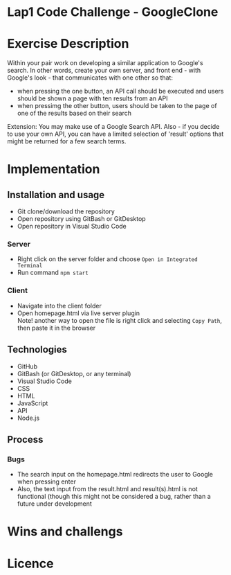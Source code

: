 # Lap1 Code Challenge - GoogleClone

# Exercise Description

Within your pair work on developing a similar application to Google's search. In other words, create your own server, and front end - with Google's look - that communicates with one other so that:

- when pressing the one button, an API call should be executed and users should be shown a page with ten results from an API
- when pressimg the other button, users should be taken to the page of one of the results based on their search

Extension: You may make use of a Google Search API. Also - if you decide to use your own API, you can have a limited selection of 'result' options that might be returned for a few search terms.

# Implementation

## Installation and usage

- Git clone/download the repository
- Open repository using GitBash or GitDesktop
- Open repository in Visual Studio Code

### Server

- Right click on the server folder and choose `Open in Integrated Terminal`
- Run command `npm start`

### Client

- Navigate into the client folder
- Open homepage.html via live server plugin</br>
  Note! another way to open the file is right click and selecting `Copy Path`, then paste it in the browser

## Technologies

- GitHub
- GitBash (or GitDesktop, or any terminal)
- Visual Studio Code
- CSS
- HTML
- JavaScript
- API
- Node.js

## Process

### Bugs

- The search input on the homepage.html redirects the user to Google when pressing enter
- Also, the text input from the result.html and result(s).html is not functional (though this might not be considered a bug, rather than a future under development

# Wins and challengs

# Licence
